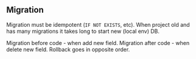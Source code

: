 Migration
-

Migration must be idempotent (`IF NOT EXISTS`, etc).
When project old and has many migrations it takes long to start new (local env) DB.

Migration before code - when add new field.
Migration after code - when delete new field.
Rollback goes in opposite order.
